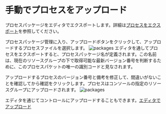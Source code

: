 # 手動でプロセスをアップロード
プロセスパッケージをエディタでエクスポートします。詳細は[プロセスをエクスポート](../../Studio/Introduction/TheUserInterface.md?_v=v2020.4)を参照してください。

プロセスパッケージ管理に入り、アップロードボタンをクリックして、アップロードするプロセスファイルを選択します。
![packages](https://docimages.blob.core.chinacloudapi.cn/images/Console/packages/V3package3.png)
エディタを通してプロセスをエクスポートすると、プロセスパッケージ名が定義されます。この名前は、現在のリソースグループの下で取得可能な最新バージョン番号を判断するために、このプロセスパケットの唯一の識別コードと見なされます。

アップロードするプロセスのバージョン番号と備考を修正して、間違いがないことを確認してから確認をクリックします。プロセスはコンソールの指定のリソースグループにアップロードされます。
![packages](https://docimages.blob.core.chinacloudapi.cn/images/Console/packages/V3package4.png)

エディタを通じてコントロールにアップロードすることもできます。[エディタでアップロード](../../Studio/process/CreateProject.md?_v=v2020.4)
